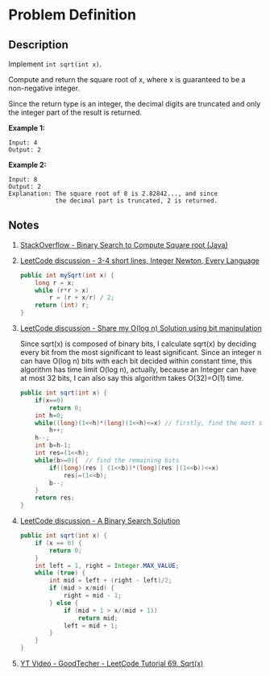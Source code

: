 # Problem Definition

## Description

Implement `int sqrt(int x)`.

Compute and return the square root of x, where x is guaranteed to be a non-negative integer.

Since the return type is an integer, the decimal digits are truncated and only the integer part of the result is returned.

**Example 1:**

```plaintext
Input: 4
Output: 2
```

**Example 2:**

```plaintext
Input: 8
Output: 2
Explanation: The square root of 8 is 2.82842..., and since
             the decimal part is truncated, 2 is returned.
```

## Notes

1. [StackOverflow - Binary Search to Compute Square root (Java)](https://stackoverflow.com/questions/3766020/binary-search-to-compute-square-root-java)
1. [LeetCode discussion - 3-4 short lines, Integer Newton, Every Language](https://leetcode.com/explore/interview/card/google/63/sorting-and-searching-4/441/discuss/25057/3-4-short-lines-Integer-Newton-Every-Language)

    ```java
    public int mySqrt(int x) {
        long r = x;
        while (r*r > x)
            r = (r + x/r) / 2;
        return (int) r;
    }
    ```

1. [LeetCode discussion - Share my O(log n) Solution using bit manipulation](https://leetcode.com/explore/interview/card/google/63/sorting-and-searching-4/441/discuss/25048/Share-my-O(log-n)-Solution-using-bit-manipulation)

    Since sqrt(x) is composed of binary bits, I calculate sqrt(x) by deciding every bit from the most significant to least significant. Since an integer n can have O(log n) bits with each bit decided within constant time, this algorithm has time limit O(log n), actually, because an Integer can have at most 32 bits, I can also say this algorithm takes O(32)=O(1) time.

    ```java
    public int sqrt(int x) {
        if(x==0)
            return 0;
        int h=0;
        while((long)(1<<h)*(long)(1<<h)<=x) // firstly, find the most significant bit
            h++;
        h--;
        int b=h-1;
        int res=(1<<h);
        while(b>=0){  // find the remaining bits
            if((long)(res | (1<<b))*(long)(res |(1<<b))<=x)
                res|=(1<<b);
            b--;
        }
        return res;
    }
    ```

1. [LeetCode discussion - A Binary Search Solution](https://leetcode.com/explore/interview/card/google/63/sorting-and-searching-4/441/discuss/25047/A-Binary-Search-Solution)

    ```java
    public int sqrt(int x) {
        if (x == 0) {
            return 0;
        }
        int left = 1, right = Integer.MAX_VALUE;
        while (true) {
            int mid = left + (right - left)/2;
            if (mid > x/mid) {
                right = mid - 1;
            } else {
                if (mid + 1 > x/(mid + 1))
                    return mid;
                left = mid + 1;
            }
        }
    }
    ```

1. [YT Video - GoodTecher - LeetCode Tutorial 69. Sqrt(x)](https://www.youtube.com/watch?v=3MyA0dj-_2c)